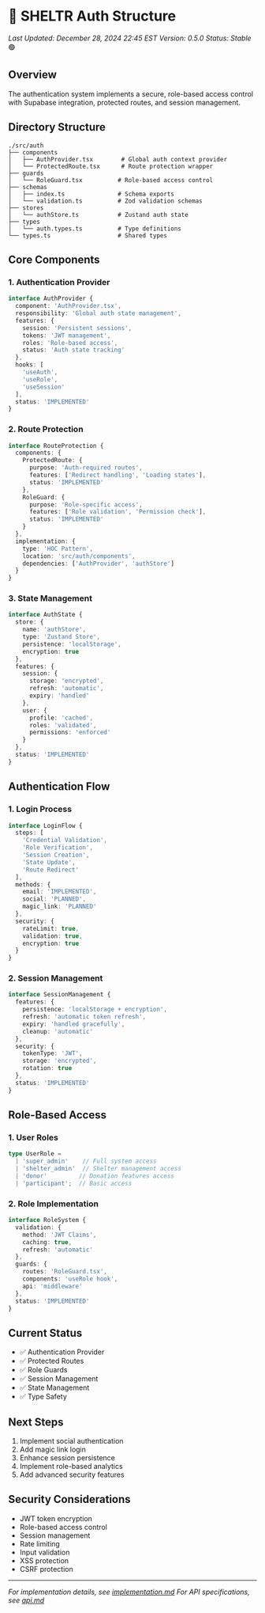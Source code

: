 # 🌳 SHELTR Auth Structure
*Last Updated: December 28, 2024 22:45 EST*
*Version: 0.5.0*
*Status: Stable* 🟢

## Overview
The authentication system implements a secure, role-based access control with Supabase integration, protected routes, and session management.

## Directory Structure
```
./src/auth
├── components
│   ├── AuthProvider.tsx        # Global auth context provider
│   └── ProtectedRoute.tsx      # Route protection wrapper
├── guards
│   └── RoleGuard.tsx          # Role-based access control
├── schemas
│   ├── index.ts               # Schema exports
│   └── validation.ts          # Zod validation schemas
├── stores
│   └── authStore.ts           # Zustand auth state
├── types
│   └── auth.types.ts          # Type definitions
└── types.ts                   # Shared types
```

## Core Components

### 1. Authentication Provider
```typescript
interface AuthProvider {
  component: 'AuthProvider.tsx',
  responsibility: 'Global auth state management',
  features: {
    session: 'Persistent sessions',
    tokens: 'JWT management',
    roles: 'Role-based access',
    status: 'Auth state tracking'
  },
  hooks: [
    'useAuth',
    'useRole',
    'useSession'
  ],
  status: 'IMPLEMENTED'
}
```

### 2. Route Protection
```typescript
interface RouteProtection {
  components: {
    ProtectedRoute: {
      purpose: 'Auth-required routes',
      features: ['Redirect handling', 'Loading states'],
      status: 'IMPLEMENTED'
    },
    RoleGuard: {
      purpose: 'Role-specific access',
      features: ['Role validation', 'Permission check'],
      status: 'IMPLEMENTED'
    }
  },
  implementation: {
    type: 'HOC Pattern',
    location: 'src/auth/components',
    dependencies: ['AuthProvider', 'authStore']
  }
}
```

### 3. State Management
```typescript
interface AuthState {
  store: {
    name: 'authStore',
    type: 'Zustand Store',
    persistence: 'localStorage',
    encryption: true
  },
  features: {
    session: {
      storage: 'encrypted',
      refresh: 'automatic',
      expiry: 'handled'
    },
    user: {
      profile: 'cached',
      roles: 'validated',
      permissions: 'enforced'
    }
  },
  status: 'IMPLEMENTED'
}
```

## Authentication Flow

### 1. Login Process
```typescript
interface LoginFlow {
  steps: [
    'Credential Validation',
    'Role Verification',
    'Session Creation',
    'State Update',
    'Route Redirect'
  ],
  methods: {
    email: 'IMPLEMENTED',
    social: 'PLANNED',
    magic_link: 'PLANNED'
  },
  security: {
    rateLimit: true,
    validation: true,
    encryption: true
  }
}
```

### 2. Session Management
```typescript
interface SessionManagement {
  features: {
    persistence: 'localStorage + encryption',
    refresh: 'automatic token refresh',
    expiry: 'handled gracefully',
    cleanup: 'automatic'
  },
  security: {
    tokenType: 'JWT',
    storage: 'encrypted',
    rotation: true
  },
  status: 'IMPLEMENTED'
}
```

## Role-Based Access

### 1. User Roles
```typescript
type UserRole = 
  | 'super_admin'    // Full system access
  | 'shelter_admin'  // Shelter management access
  | 'donor'         // Donation features access
  | 'participant';  // Basic access
```

### 2. Role Implementation
```typescript
interface RoleSystem {
  validation: {
    method: 'JWT Claims',
    caching: true,
    refresh: 'automatic'
  },
  guards: {
    routes: 'RoleGuard.tsx',
    components: 'useRole hook',
    api: 'middleware'
  },
  status: 'IMPLEMENTED'
}
```

## Current Status
- ✅ Authentication Provider
- ✅ Protected Routes
- ✅ Role Guards
- ✅ Session Management
- ✅ State Management
- ✅ Type Safety

## Next Steps
1. Implement social authentication
2. Add magic link login
3. Enhance session persistence
4. Implement role-based analytics
5. Add advanced security features

## Security Considerations
- JWT token encryption
- Role-based access control
- Session management
- Rate limiting
- Input validation
- XSS protection
- CSRF protection

---
*For implementation details, see [implementation.md](./implementation.md)*
*For API specifications, see [api.md](./api.md)*
